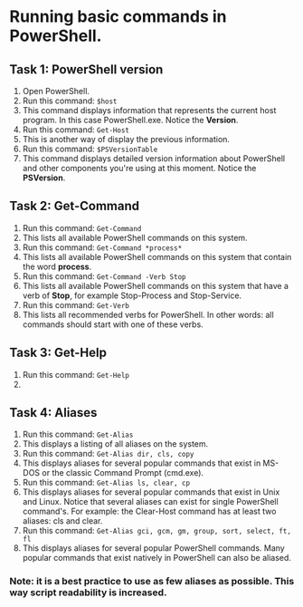 # Running basic commands in PowerShell.

## Task 1: PowerShell version
1. Open PowerShell.
1. Run this command: ```$host```
1. This command displays information that represents the current host program. In this case PowerShell.exe. Notice the **Version**.
1. Run this command: ```Get-Host```
1. This is another way of display the previous information.
1. Run this command: ```$PSVersionTable```
1. This command displays detailed version information about PowerShell and other components you're using at this moment. Notice the **PSVersion**.


## Task 2: Get-Command
1. Run this command: ```Get-Command```
1. This lists all available PowerShell commands on this system.
1. Run this command: ```Get-Command *process*```
1. This lists all available PowerShell commands on this system that contain the word **process**.
1. Run this command: ```Get-Command -Verb Stop```
1. This lists all available PowerShell commands on this system that have a verb of **Stop**, for example Stop-Process and Stop-Service.
1. Run this command: ```Get-Verb```
1. This lists all recommended verbs for PowerShell. In other words: all commands should start with one of these verbs.


## Task 3: Get-Help
1. Run this command: ```Get-Help```
1. 


## Task 4: Aliases
1. Run this command: ```Get-Alias```
1. This displays a listing of all aliases on the system.
1. Run this command: ```Get-Alias dir, cls, copy```
1. This displays aliases for several popular commands that exist in MS-DOS or the classic Command Prompt (cmd.exe).
1. Run this command: ```Get-Alias ls, clear, cp```
1. This displays aliases for several popular commands that exist in Unix and Linux. Notice that several aliases can exist for single PowerShell command's. For example: the Clear-Host command has at least two aliases: cls and clear.
1. Run this command: ```Get-Alias gci, gcm, gm, group, sort, select, ft, fl```
1. This displays aliases for several popular PowerShell commands. Many popular commands that exist natively in PowerShell can also be aliased.

### Note: it is a best practice to use as few aliases as possible. This way script readability is increased.
